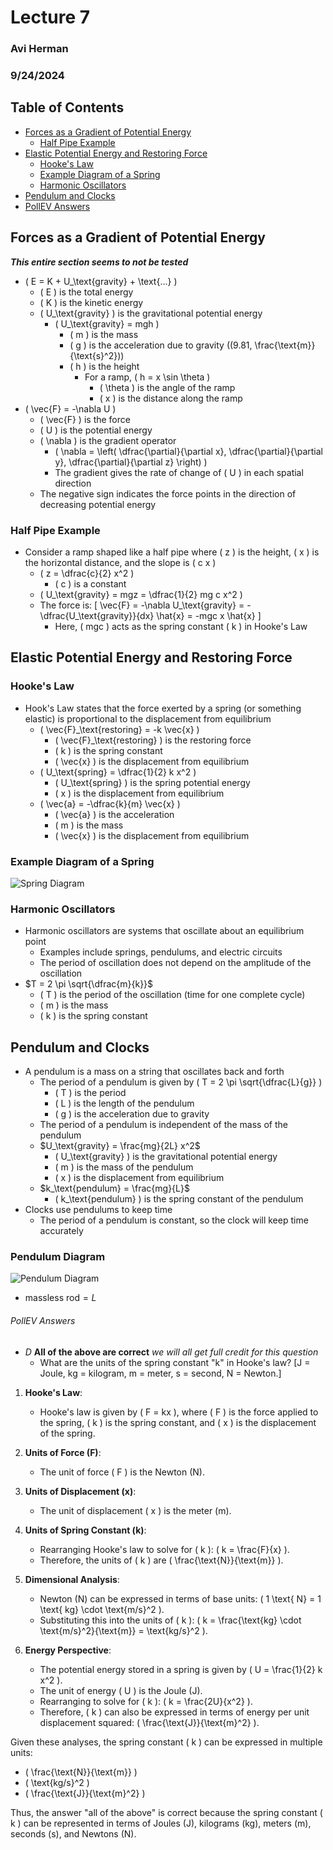 # Lecture 7
### Avi Herman
### 9/24/2024

## Table of Contents
- [Forces as a Gradient of Potential Energy](#forces-as-a-gradient-of-potential-energy)
  - [Half Pipe Example](#half-pipe-example)
- [Elastic Potential Energy and Restoring Force](#electric-potential-energy-and-restoring-force)
  - [Hooke's Law](#hookes-law)
  - [Example Diagram of a Spring](#example-diagram-of-a-spring)
  - [Harmonic Oscillators](#harmonic-oscillators)
- [Pendulum and Clocks](#pendulum-and-clocks)
- [PollEV Answers](#pollev-answers)

## Forces as a Gradient of Potential Energy
***This entire section seems to not be tested***
- \( E = K + U_\text{gravity} + \text{...} \)
  - \( E \) is the total energy
  - \( K \) is the kinetic energy
  - \( U_\text{gravity} \) is the gravitational potential energy
    - \( U_\text{gravity} = mgh \)
      - \( m \) is the mass
      - \( g \) is the acceleration due to gravity (\(9.81\, \frac{\text{m}}{\text{s}^2}\))
      - \( h \) is the height
        - For a ramp, \( h = x \sin \theta \)
          - \( \theta \) is the angle of the ramp
          - \( x \) is the distance along the ramp
- \( \vec{F} = -\nabla U \) 
  - \( \vec{F} \) is the force
  - \( U \) is the potential energy
  - \( \nabla \) is the gradient operator
    - \( \nabla = \left( \dfrac{\partial}{\partial x}, \dfrac{\partial}{\partial y}, \dfrac{\partial}{\partial z} \right) \)
    - The gradient gives the rate of change of \( U \) in each spatial direction
  - The negative sign indicates the force points in the direction of decreasing potential energy

### Half Pipe Example
- Consider a ramp shaped like a half pipe where \( z \) is the height, \( x \) is the horizontal distance, and the slope is \( c x \)
  - \( z = \dfrac{c}{2} x^2 \)
    - \( c \) is a constant
  - \( U_\text{gravity} = mgz = \dfrac{1}{2} mg c x^2 \)
  - The force is:
    \[
    \vec{F} = -\nabla U_\text{gravity} = -\dfrac{U_\text{gravity}}{dx} \hat{x} = -mgc x \hat{x}
    \]
    - Here, \( mgc \) acts as the spring constant \( k \) in Hooke's Law

## Elastic Potential Energy and Restoring Force
### Hooke's Law 
- Hook's Law states that the force exerted by a spring (or something elastic) is proportional to the displacement from equilibrium
  - \( \vec{F}_\text{restoring} = -k \vec{x} \)
    - \( \vec{F}_\text{restoring} \) is the restoring force
    - \( k \) is the spring constant
    - \( \vec{x} \) is the displacement from equilibrium
  - \( U_\text{spring} = \dfrac{1}{2} k x^2 \)
    - \( U_\text{spring} \) is the spring potential energy
    - \( x \) is the displacement from equilibrium
  - \( \vec{a} = -\dfrac{k}{m} \vec{x} \)
    - \( \vec{a} \) is the acceleration
    - \( m \) is the mass
    - \( \vec{x} \) is the displacement from equilibrium

### Example Diagram of a Spring
![Spring Diagram](https://www.westlab.com/media/amasty/blog/cache/H/o/764/386/Hookes_Law.jpg)

### Harmonic Oscillators
- Harmonic oscillators are systems that oscillate about an equilibrium point
  - Examples include springs, pendulums, and electric circuits
  - The period of oscillation does not depend on the amplitude of the oscillation
- $T = 2 \pi \sqrt{\dfrac{m}{k}}$
  - \( T \) is the period of the oscillation (time for one complete cycle)
  - \( m \) is the mass
  - \( k \) is the spring constant

## Pendulum and Clocks
- A pendulum is a mass on a string that oscillates back and forth
  - The period of a pendulum is given by \( T = 2 \pi \sqrt{\dfrac{L}{g}} \)
    - \( T \) is the period
    - \( L \) is the length of the pendulum
    - \( g \) is the acceleration due to gravity
  - The period of a pendulum is independent of the mass of the pendulum
  - $U_\text{gravity} = \frac{mg}{2L} x^2$
    - \( U_\text{gravity} \) is the gravitational potential energy
    - \( m \) is the mass of the pendulum
    - \( x \) is the displacement from equilibrium
  - $k_\text{pendulum} = \frac{mg}{L}$
    - \( k_\text{pendulum} \) is the spring constant of the pendulum
- Clocks use pendulums to keep time
  - The period of a pendulum is constant, so the clock will keep time accurately

### Pendulum Diagram
![Pendulum Diagram](https://upload.wikimedia.org/wikipedia/commons/b/b2/Simple_gravity_pendulum.svg)
- $\text{massless rod} = L$

###### PollEV Answers
- *D* **All of the above are correct** *we will all get full credit for this question*
  - What are the units of the spring constant "k" in Hooke's law? [J = Joule, kg = kilogram, m = meter, s = second, N = Newton.]
1. **Hooke's Law**:
   - Hooke's law is given by \( F = kx \), where \( F \) is the force applied to the spring, \( k \) is the spring constant, and \( x \) is the displacement of the spring.

2. **Units of Force (F)**:
   - The unit of force \( F \) is the Newton (N).

3. **Units of Displacement (x)**:
   - The unit of displacement \( x \) is the meter (m).

4. **Units of Spring Constant (k)**:
   - Rearranging Hooke's law to solve for \( k \): \( k = \frac{F}{x} \).
   - Therefore, the units of \( k \) are \( \frac{\text{N}}{\text{m}} \).

5. **Dimensional Analysis**:
   - Newton (N) can be expressed in terms of base units: \( 1 \text{ N} = 1 \text{ kg} \cdot \text{m/s}^2 \).
   - Substituting this into the units of \( k \): \( k = \frac{\text{kg} \cdot \text{m/s}^2}{\text{m}} = \text{kg/s}^2 \).

6. **Energy Perspective**:
   - The potential energy stored in a spring is given by \( U = \frac{1}{2} k x^2 \).
   - The unit of energy \( U \) is the Joule (J).
   - Rearranging to solve for \( k \): \( k = \frac{2U}{x^2} \).
   - Therefore, \( k \) can also be expressed in terms of energy per unit displacement squared: \( \frac{\text{J}}{\text{m}^2} \).

Given these analyses, the spring constant \( k \) can be expressed in multiple units:
- \( \frac{\text{N}}{\text{m}} \)
- \( \text{kg/s}^2 \)
- \( \frac{\text{J}}{\text{m}^2} \)

Thus, the answer "all of the above" is correct because the spring constant \( k \) can be represented in terms of Joules (J), kilograms (kg), meters (m), seconds (s), and Newtons (N).

